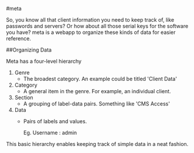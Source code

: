 #meta


So, you know all that client information you need to keep track of, like passwords and servers? Or how about all those serial keys for the software you have? meta is a webapp to organize these kinds of data for easier reference.

##Organizing Data

Meta has a four-level hierarchy 

1. Genre
	* The broadest category. An example could be titled 'Client Data'
2. Category
	* A general item in the genre. For example, an individual client.
3. Section
	* A grouping of label-data pairs. Something like 'CMS Access'
4. Data
	* Pairs of labels and values. 
		
		Eg. Username : admin
		
		
This basic hierarchy enables keeping track of simple data in a neat fashion.